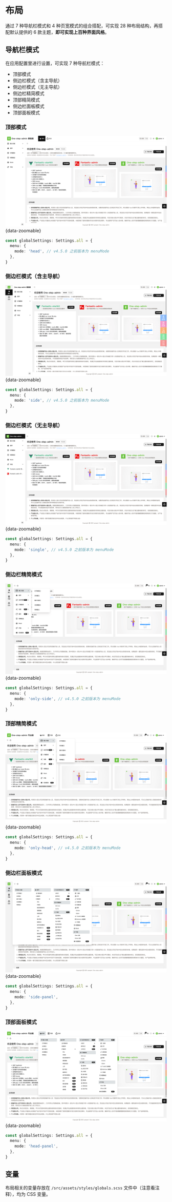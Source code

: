 # 布局

通过 7 种导航栏模式和 4 种页宽模式的组合搭配，可实现 28 种布局结构，再搭配默认提供的 6 款主题，**即可实现上百种界面风格**。

## 导航栏模式

在应用配置里进行设置，可实现 7 种导航栏模式：

- 顶部模式
- 侧边栏模式（含主导航）
- 侧边栏模式（无主导航）
- 侧边栏精简模式 <Badge type="pro" text="专业版" />
- 顶部精简模式 <Badge type="pro" text="专业版" />
- 侧边栏面板模式 <Badge type="pro" text="专业版" /> <Badge type="tip" text="v4.5.0 新增" />
- 顶部面板模式 <Badge type="pro" text="专业版" /> <Badge type="tip" text="v4.5.0 新增" />

### 顶部模式

![](/menu-mode-head.png){data-zoomable}

```ts {2-4}
const globalSettings: Settings.all = {
  menu: {
    mode: 'head', // v4.5.0 之前版本为 menuMode
  },
}
```

### 侧边栏模式（含主导航）

![](/menu-mode-side.png){data-zoomable}

```ts {2-4}
const globalSettings: Settings.all = {
  menu: {
    mode: 'side', // v4.5.0 之前版本为 menuMode
  },
}
```

### 侧边栏模式（无主导航）

![](/menu-mode-single.png){data-zoomable}

```ts {2-4}
const globalSettings: Settings.all = {
  menu: {
    mode: 'single', // v4.5.0 之前版本为 menuMode
  },
}
```

### 侧边栏精简模式 <Badge type="pro" text="专业版" />

![](/menu-mode-only-side.png){data-zoomable}

```ts {2-4}
const globalSettings: Settings.all = {
  menu: {
    mode: 'only-side', // v4.5.0 之前版本为 menuMode
  },
}
```

### 顶部精简模式 <Badge type="pro" text="专业版" />

![](/menu-mode-only-head.png){data-zoomable}

```ts {2-4}
const globalSettings: Settings.all = {
  menu: {
    mode: 'only-head', // v4.5.0 之前版本为 menuMode
  },
}
```

### 侧边栏面板模式 <Badge type="pro" text="专业版" /> <Badge type="tip" text="v4.5.0 新增" />

![](/menu-mode-side-panel.png){data-zoomable}

```ts {2-4}
const globalSettings: Settings.all = {
  menu: {
    mode: 'side-panel',
  },
}
```

### 顶部面板模式 <Badge type="pro" text="专业版" /> <Badge type="tip" text="v4.5.0 新增" />

![](/menu-mode-head-panel.png){data-zoomable}

```ts {2-4}
const globalSettings: Settings.all = {
  menu: {
    mode: 'head-panel',
  },
}
```

## 变量

布局相关的变量存放在 `/src/assets/styles/globals.scss` 文件中（注意看注释），均为 CSS 变量。